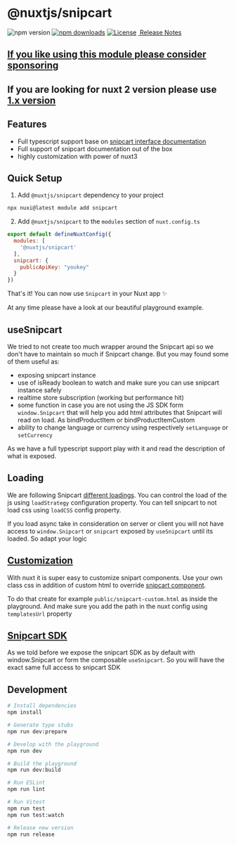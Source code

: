 # @nuxtjs/snipcart

![npm version](https://img.shields.io/npm/v/@nuxtjs/snipcart?style=flat-square)
[![npm downloads][npm-downloads-src]][npm-downloads-href]
[![License][license-src]][license-href]
[&nbsp;Release Notes](/CHANGELOG.md)

## [If you like using this module please consider sponsoring](https://github.com/sponsors/flozero)

## If you are looking for nuxt 2 version please use [1.x version](https://github.com/nuxt-community/snipcart-module/blob/master/README.md)

## Features

- Full typescript support base on [snipcart interface documentation](https://docs.snipcart.com/v3/sdk/reference)
- Full support of snipcart documentation out of the box
- highly customization with power of nuxt3

## Quick Setup

1. Add `@nuxtjs/snipcart` dependency to your project

```bash
npx nuxi@latest module add snipcart
```

2. Add `@nuxtjs/snipcart` to the `modules` section of `nuxt.config.ts`

```js
export default defineNuxtConfig({
  modules: [
    '@nuxtjs/snipcart'
  ],
  snipcart: {
    publicApiKey: "youkey"
  }
})
```

That's it! You can now use `Snipcart` in your Nuxt app ✨

At any time please have a look at our beautiful playground example.


## useSnipcart

We tried to not create too much wrapper around the Snipcart api so we don't have to maintain so much if Snipcart change. But you may found some of them useful as:
- exposing snipcart instance
- use of isReady boolean to watch and make sure you can use snipcart instance safely
- realtime store subscription (working but performance hit) 
- some function in case you are not using the JS SDK form `window.Snipcart` that will help you add html attributes that Snipcart will read on load. As bindProductItem or bindProductItemCustom
- ability to change language or currency using respectively `setLanguage` or `setCurrency`

As we have a full typescript support play with it and read the description of what is exposed.

## Loading

We are following Snipcart [different loadings](https://docs.snipcart.com/v3/setup/installation). You can control the load of the js using `loadStrategy` configuration property. You can tell snipcart to not load css using `loadCSS` config property.

If you load async take in consideration on server or client you will not have access to `window.Snipcart` or `snipcart` exposed by `useSnipcart` until its loaded. So adapt your logic

## [Customization](https://docs.snipcart.com/v3/setup/customization)

With nuxt it is super easy to customize snipart components. Use your own class css in addition of custom html to override [snipcart component](https://docs.snipcart.com/v3/themes/default/reference).

To do that create for example `public/snipcart-custom.html` as inside the playground. And make sure you add the path in the nuxt config using `templatesUrl` property

## [Snipcart SDK](https://docs.snipcart.com/v3/sdk/basics)

As we told before we expose the snipcart SDK as by default with window.Snipcart or form the composable `useSnipcart`. So you will have the exact same full access to snipcart SDK

## Development

```bash
# Install dependencies
npm install

# Generate type stubs
npm run dev:prepare

# Develop with the playground
npm run dev

# Build the playground
npm run dev:build

# Run ESLint
npm run lint

# Run Vitest
npm run test
npm run test:watch

# Release new version
npm run release
```
<!-- Badges -->
[npm-version-src]: https://img.shields.io/npm/v/@nuxtjs/snipcart/next.svg?style=flat&colorA=18181B&colorB=28CF8D
[npm-version-href]: https://npmjs.com/package/@nuxtjs/snipcart

[npm-downloads-src]: https://img.shields.io/npm/dm/@nuxtjs/snipcart.svg?style=flat&colorA=18181B&colorB=28CF8D
[npm-downloads-href]: https://npmjs.com/package/@nuxtjs/snipcart

[license-src]: https://img.shields.io/npm/l/@nuxtjs/snipcart.svg?style=flat&colorA=18181B&colorB=28CF8D
[license-href]: https://npmjs.com/package/@nuxtjs/snipcart
